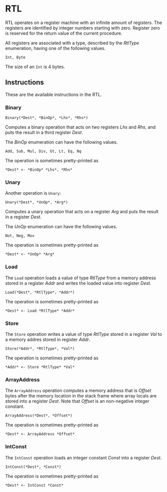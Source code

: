 RTL
===

RTL operates on a register machine with an infinite amount of
registers. The registers are identified by integer numbers starting
with zero. Register zero is reserved for the return value of the
current procedure.

All registers are associated with a type, described by the *RtlType*
enumeration, having one of the following values.

    Int, Byte

The size of an `Int` is 4 bytes.

Instructions
------------
These are the available instructions in the RTL.

### Binary

    Binary(*Dest*, *BinOp*, *Lhs*, *Rhs*)

Computes a binary operation that acts on two registers *Lhs* and
*Rhs*, and puts the result in a third register *Dest*.

The *BinOp* enumeration can have the following values.

    Add, Sub, Mul, Div, Gt, Lt, Eq, Nq

The operation is sometimes pretty-printed as

    *Dest* <- *BinOp* *Lhs*, *Rhs*

### Unary
Another operation is `Unary`:

    Unary(*Dest*, *UnOp*, *Arg*)

Computes a unary operation that acts on a register *Arg* and puts the
result in a register *Dest*.

The *UnOp* enumeration can have the following values.

    Not, Neg, Mov

The operation is sometimes pretty-printed as

    *Dest* <- *UnOp* *Arg*

### Load
The `Load` operation loads a value of type *RtlType* from a memory
address stored in a register *Addr* and writes the loaded value into
register *Dest*.

    Load(*Dest*, *RtlType*, *Addr*)

The operation is sometimes pretty-printed as

    *Dest* <- Load *RtlType* *Addr*

### Store
The `Store` operation writes a value of type *RtlType* stored in a
register *Val* to a memory addres stored in register *Addr*.

    Store(*Addr*, *RtlType*, *Val*)

The operation is sometimes pretty-printed as

    *Addr* <- Store *RtlType* *Val*

### ArrayAddress
The `ArrayAddress` operation computes a memory address that is
*Offset* bytes after the memory location in the stack frame where
array locals are stored into a register *Dest*. Note that *Offset* is
an non-negative integer constant.

    ArrayAddress(*Dest*, *Offset*)

The operation is sometimes pretty-printed as

    *Dest* <- ArrayAddress *Offset*

### IntConst
The `IntConst` operation loads an integer constant *Const* into a
register *Dest*.

    IntConst(*Dest*, *Const*)

The operation is sometimes pretty-printed as

    *Dest* <- IntConst *Const*

